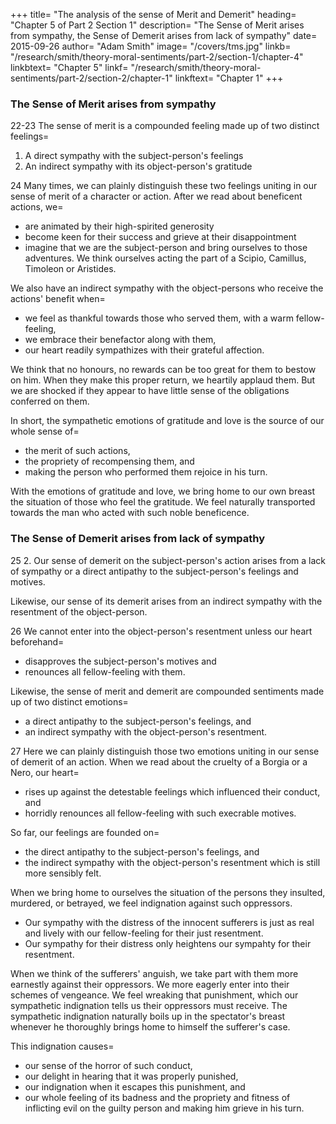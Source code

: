 +++
title=  "The analysis of the sense of Merit and Demerit"
heading=  "Chapter 5 of Part 2 Section 1"
description=  "The Sense of Merit arises from sympathy, the Sense of Demerit arises from lack of sympathy"
date=  2015-09-26
author=  "Adam Smith"
image=  "/covers/tms.jpg"
linkb=  "/research/smith/theory-moral-sentiments/part-2/section-1/chapter-4"
linkbtext=  "Chapter 5"
linkf=  "/research/smith/theory-moral-sentiments/part-2/section-2/chapter-1"
linkftext=  "Chapter 1"
+++

### The Sense of Merit arises from sympathy
<!-- 
22

1. Our sense of merit on a subject-person's actions comes from a direct sympathy with the subject-person's feelings and motives.

Our sense of its merit arises from an indirect sympathy with the gratitude of the action's receiver or its object-person.
We can only thoroughly enter into the beneficiary's gratitude if we approve of the benefactor's motives beforehand. Thus,  -->

22-23 The sense of merit is a compounded feeling made up of two distinct feelings=  
1. A direct sympathy with the subject-person's feelings
2. An indirect sympathy with its object-person's gratitude


24 Many times, we can plainly distinguish these two feelings uniting in our sense of merit of a character or action. After we read about beneficent actions, we= 
<!-- - eagerly enter into such designs, -->
- are animated by their high-spirited generosity
- become keen for their success and grieve at their disappointment
- imagine that we are the subject-person and bring ourselves to those adventures. We think ourselves acting the part of a Scipio, Camillus, Timoleon or Aristides.

<!-- So far, our feelings come from the direct sympathy with subject-person. The  are not less sensibly felt. 
Whenever we place ourselves in their situation=  -->

We also have an indirect sympathy with the object-persons who receive the actions' benefit when= 
- we feel as thankful towards those who served them, with a warm fellow-feeling,
- we embrace their benefactor along with them,
- our heart readily sympathizes with their grateful affection.

We think that no honours, no rewards can be too great for them to bestow on him. When they make this proper return, we heartily applaud them. But we are shocked if they appear to have little sense of the obligations conferred on them. 

In short, the sympathetic emotions of gratitude and love is the source of our whole sense of= 
- the merit of such actions,
- the propriety of recompensing them, and
- making the person who performed them rejoice in his turn.

With the emotions of gratitude and love, we bring home to our own breast the situation of those who feel the gratitude. We feel naturally transported towards the man who acted with such noble beneficence.


### The Sense of Demerit arises from lack of sympathy


25 2. Our sense of demerit on the subject-person's action arises from a lack of sympathy or a direct antipathy to the subject-person's feelings and motives.

Likewise, our sense of its demerit arises from an indirect sympathy with the resentment of the object-person.


26 We cannot enter into the object-person's resentment unless our heart beforehand= 
- disapproves the subject-person's motives and
- renounces all fellow-feeling with them.

Likewise, the sense of merit and demerit are compounded sentiments made up of two distinct emotions= 
- a direct antipathy to the subject-person's feelings, and
- an indirect sympathy with the object-person's resentment.


27 Here we can plainly distinguish those two emotions uniting in our sense of demerit of an action. When we read about the cruelty of a Borgia or a Nero, our heart= 
- rises up against the detestable feelings which influenced their conduct, and
- horridly renounces all fellow-feeling with such execrable motives.

So far, our feelings are founded on= 
- the direct antipathy to the subject-person's feelings, and
- the indirect sympathy with the object-person's resentment which is still more sensibly felt.

When we bring home to ourselves the situation of the persons they insulted, murdered, or betrayed, we feel indignation against such oppressors.
- Our sympathy with the distress of the innocent sufferers is just as real and lively with our fellow-feeling for their just resentment.
- Our sympathy for their distress only heightens our sympahty for their resentment.

When we think of the sufferers' anguish, we take part with them more earnestly against their oppressors. We more eagerly enter into their schemes of vengeance. We feel wreaking that punishment, which our sympathetic indignation tells us their oppressors must receive. The sympathetic indignation naturally boils up in the spectator's breast whenever he thoroughly brings home to himself the sufferer's case.

This indignation causes= 
- our sense of the horror of such conduct,
- our delight in hearing that it was properly punished,
- our indignation when it escapes this punishment, and
- our whole feeling of its badness and the propriety and fitness of inflicting evil on the guilty person and making him grieve in his turn.
